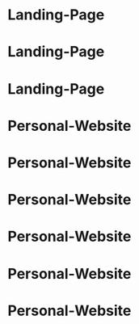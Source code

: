 # Landing-Page
# Landing-Page
# Landing-Page
# Personal-Website
# Personal-Website
# Personal-Website
# Personal-Website
# Personal-Website
# Personal-Website
